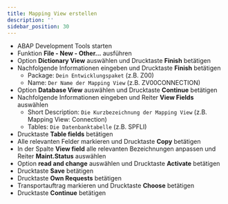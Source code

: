 ```yaml
---
title: Mapping View erstellen
description: ''
sidebar_position: 30
---
```


- ABAP Development Tools starten
- Funktion **File - New - Other...** ausführen
- Option **Dictionary View** auswählen und Drucktaste **Finish** betätigen
- Nachfolgende Informationen eingeben und Drucktaste **Finish** betätigen
    - Package: `Dein Entwicklungspaket` (z.B. Z00)
    - Name: `Der Name der Mapping View` (z.B. ZV00CONNECTION)
- Option **Database View** auswählen und Drucktaste **Continue** betätigen
- Nachfolgende Informationen eingeben und Reiter **View Fields** auswählen
    - Short Description: `Die Kurzbezeichnung der Mapping View` (z.B. Mapping View: Connection)
    - Tables: `Die Datenbanktabelle` (z.B. SPFLI)
- Drucktaste **Table fields** betätigen
- Alle relevanten Felder markieren und Drucktaste **Copy** betätigen
- In der Spalte **View field** alle relevanten Bezeichnungen anpassen und Reiter **Maint.Status** auswählen
- Option **read and change** auswählen und Drucktaste **Activate** betätigen
- Drucktaste **Save** betätigen
- Drucktaste **Own Requests** betätigen
- Transportauftrag markieren und Drucktaste **Choose** betätigen
- Drucktaste **Continue** betätigen